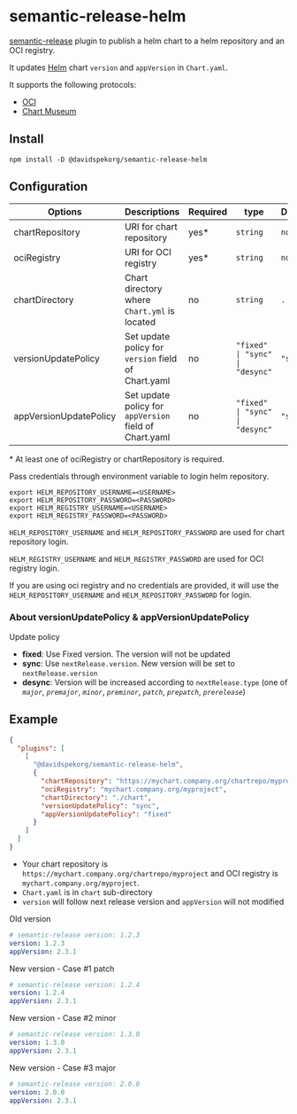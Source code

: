 # semantic-release-helm

[semantic-release](https://github.com/semantic-release/semantic-release) plugin to publish a helm chart to a helm repository and an OCI registry.

It updates [Helm](https://helm.sh/) chart `version` and `appVersion` in `Chart.yaml`.

It supports the following protocols:
- [OCI](https://helm.sh/docs/topics/registries/)
- [Chart Museum](https://chartmuseum.com/)

## Install

```
npm install -D @davidspekorg/semantic-release-helm
```

## Configuration

| Options                | Descriptions                                           | Required | type                            | Default  |
|------------------------|--------------------------------------------------------|----------|---------------------------------|----------|
| chartRepository        | URI for chart repository                               | yes*     | `string`                        | `none`   |
| ociRegistry            | URI for OCI registry                                   | yes*     | `string`                        | `none`   |
| chartDirectory         | Chart directory where `Chart.yml` is located           | no       | `string`                        | `.`      |
| versionUpdatePolicy    | Set update policy for `version` field of Chart.yaml    | no       | `"fixed" \| "sync" \| "desync"` | `"sync"` |
| appVersionUpdatePolicy | Set update policy for `appVersion` field of Chart.yaml | no       | `"fixed" \| "sync" \| "desync"` | `"sync"` |

\* At least one of ociRegistry or chartRepository is required.

Pass credentials through environment variable to login helm repository.

```
export HELM_REPOSITORY_USERNAME=<USERNAME>
export HELM_REPOSITORY_PASSWORD=<PASSWORD>
export HELM_REGISTRY_USERNAME=<USERNAME>
export HELM_REGISTRY_PASSWORD=<PASSWORD>
```

`HELM_REPOSITORY_USERNAME` and `HELM_REPOSITORY_PASSWORD` are used for chart repository login.

`HELM_REGISTRY_USERNAME` and `HELM_REGISTRY_PASSWORD` are used for OCI registry login.

If you are using oci registry and no credentials are provided, it will use the `HELM_REPOSITORY_USERNAME` and `HELM_REPOSITORY_PASSWORD` for login.

### About versionUpdatePolicy & appVersionUpdatePolicy

Update policy

- **fixed**: Use Fixed version. The version will not be updated
- **sync**: Use `nextRelease.version`. New version will be set to `nextRelease.version`
- **desync**: Version will be increased according to `nextRelease.type` (one of _`major`_, _`premajor`_, _`minor`_, _`preminor`_, _`patch`_, _`prepatch`_, _`prerelease`_)

## Example

```json
{
  "plugins": [
    [
      "@davidspekorg/semantic-release-helm",
      {
        "chartRepository": "https://mychart.company.org/chartrepo/myproject",
        "ociRegistry": "mychart.company.org/myproject",
        "chartDirectory": "./chart",
        "versionUpdatePolicy": "sync",
        "appVersionUpdatePolicy": "fixed"
      }
    ]
  ]
}
```

- Your chart repository is `https://mychart.company.org/chartrepo/myproject` and OCI registry is `mychart.company.org/myproject`.
- `Chart.yaml` is in `chart` sub-directory
- `version` will follow next release version and `appVersion` will not modified

Old version

```yaml
# semantic-release version: 1.2.3
version: 1.2.3
appVersion: 2.3.1
```

New version - Case #1 patch

```yaml
# semantic-release version: 1.2.4
version: 1.2.4
appVersion: 2.3.1
```

New version - Case #2 minor

```yaml
# semantic-release version: 1.3.0
version: 1.3.0
appVersion: 2.3.1
```

New version - Case #3 major

```yaml
# semantic-release version: 2.0.0
version: 2.0.0
appVersion: 2.3.1
```
